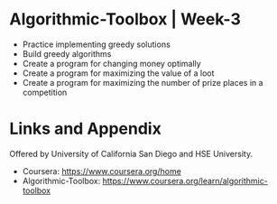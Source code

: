 # Algorithmic-Toolbox | Week-3

* Practice implementing greedy solutions
* Build greedy algorithms
* Create a program for changing money optimally
* Create a program for maximizing the value of a loot
* Create a program for maximizing the number of prize places in a competition
    

Links and Appendix
========================================================
Offered by University of California San Diego and HSE University.


- Coursera: https://www.coursera.org/home
- Algorithmic-Toolbox: https://www.coursera.org/learn/algorithmic-toolbox
